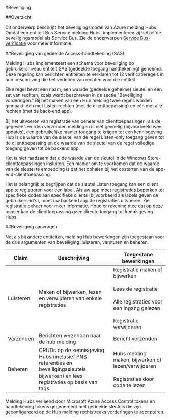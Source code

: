 <properties
    pageTitle="Beveiliging voor kennisgeving Hubs"
    description="In dit onderwerp wordt uitgelegd voor Azure melding hubs."
    services="notification-hubs"
    documentationCenter=".net"
    authors="ysxu"
    manager="erikre"
    editor=""/>

<tags
    ms.service="notification-hubs"
    ms.workload="mobile"
    ms.tgt_pltfrm="mobile-multiple"
    ms.devlang="multiple"
    ms.topic="article"
    ms.date="06/29/2016"
    ms.author="yuaxu"/>

#<a name="security"></a>Beveiliging

##<a name="overview"></a>Overzicht

Dit onderwerp beschrijft het beveiligingsmodel van Azure melding Hubs. Omdat een entiteit Bus Service melding Hubs, implementeren zij hetzelfde beveiligingsmodel als Service Bus. Zie de onderwerpen [Service Bus-verificatie](https://msdn.microsoft.com/library/azure/dn155925.aspx) voor meer informatie.

##<a name="shared-access-signature-security-sas"></a>Beveiliging van gedeelde Access-handtekening (SAS) 

Melding Hubs implementeert een schema voor beveiliging op gebruikersniveau entiteit SAS (gedeelde toegang handtekening) genoemd. Deze regeling kan berichten entiteiten te verklaren tot 12 verificatieregels in hun beschrijving die het verlenen van rechten voor die entiteit.

Elke regel bevat een naam, een waarde (gedeelde geheime) sleutel en een set van rechten, zoals wordt beschreven in de sectie "Beveiliging vorderingen." Bij het maken van een Hub melding twee regels worden gemaakt: één met Listen rechten (met de clienttoepassing) en één met alle rechten (met de back-end app).

Bij het uitvoeren van registratie van beheer van clienttoepassingen, als de gegevens worden verzonden meldingen is niet gevoelig (bijvoorbeeld weer updates), een gebruikelijke manier toegang te krijgen tot een kennisgeving Hub is de waarde van de sleutel van de regel Listen-only toegang geven tot de clienttoepassing en de waarde van de sleutel van de regel volledige toegang geven tot de backend app.

Het is niet raadzaam dat u de waarde van de sleutel in de Windows Store-clienttoepassingen insluiten. Een manier om te voorkomen dat de waarde van de sleutel te embedding is dat het ophalen bij het opstarten van de app-end-clienttoepassing.

Het is belangrijk te begrijpen dat de sleutel Listen toegang kan een client app te registreren voor een label. Als uw app moet registraties beperken tot specifieke codes aan specifieke clients (bijvoorbeeld als labels geven de gebruikers-id's), moet uw backend app de registraties uitvoeren. Zie registratie beheer voor meer informatie. Houd er rekening mee dat op deze manier kan de clienttoepassing geen directe toegang tot kennisgeving Hubs.

##<a name="security-claims"></a>Beveiliging aanvragen

Net als bij andere entiteiten, melding Hub bewerkingen zijn toegestaan voor de drie argumenten van beveiliging: luisteren, versturen en beheren.

| Claim | Beschrijving | Toegestane bewerkingen |
|-------|-------------|--------------------|
| Luisteren | Maken of bijwerken, lezen en verwijderen van enkele registraties | Registratie maken of bijwerken<br><br>Lees de registratie<br><br>Alle registraties voor een ingang gelezen<br><br>Registratie verwijderen |
| Verzenden | Berichten verzenden naar de hub melding | Bericht verzenden |
| Beheren | CRUDs op de kennisgeving Hubs (inclusief PNS referenties en beveiligingssleutels bijwerken) en lees registraties op basis van tags | Hubs melding maken, bijwerken of lezen/verwijderen<br><br>Registraties door code te lezen |


Melding Hubs verleend door Microsoft Azure Access Control tokens en handtekening tokens gegenereerd met gedeelde sleutels die zijn geconfigureerd op de Hub melding rechtstreeks vorderingen te accepteren.